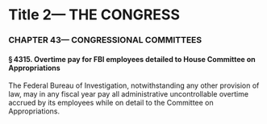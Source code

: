 
# Title 2— THE CONGRESS
### CHAPTER 43— CONGRESSIONAL COMMITTEES
#### § 4315. Overtime pay for FBI employees detailed to House Committee on Appropriations

The Federal Bureau of Investigation, notwithstanding any other provision of law, may in any fiscal year pay all administrative uncontrollable overtime accrued by its employees while on detail to the Committee on Appropriations.

